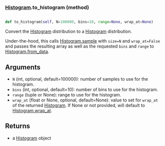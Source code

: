 ### [Histogram](Histogram.md).to_histogram (method)


```py

def to_histogram(self, N=100000, bins=10, range=None, wrap_at=None)

```



Convert the [Histogram](Histogram.md) distribution to a [Histogram](Histogram.md) distribution.

Under-the-hood, this calls [Histogram.sample](Histogram.sample.md) with `size=N` and `wrap_at=False`
and passes the resulting array as well as the requested `bins` and `range`
to [Histogram.from_data](Histogram.from_data.md).

Arguments
-----------
* `N` (int, optional, default=100000): number of samples to use for
    the histogram.
* `bins` (int, optional, default=10): number of bins to use for the
    histogram.
* `range` (tuple or None): range to use for the histogram.
* `wrap_at` (float or None, optional, default=None): value to set for
    `wrap_at` of the returned [Histogram](Histogram.md).  If None or not provided,
    will default to [Histogram.wrap_at](Histogram.wrap_at.md).

Returns
--------
* a [Histogram](Histogram.md) object

